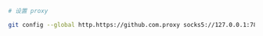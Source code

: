 ```bash
# 设置 proxy

git config --global http.https://github.com.proxy socks5://127.0.0.1:7890


```





